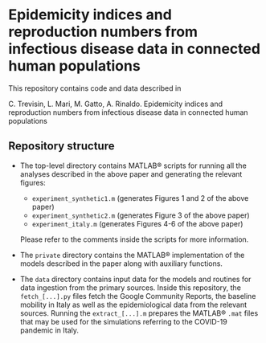 # Epidemicity indices and reproduction numbers from infectious disease data in connected human populations

This repository contains code and data described in

C. Trevisin, L. Mari, M. Gatto, A. Rinaldo.
Epidemicity indices and reproduction numbers from infectious disease data in connected human populations

## Repository structure

- The top-level directory contains MATLAB® scripts for running all the analyses described in the above paper and generating the relevant figures:

	- `experiment_synthetic1.m` (generates Figures 1 and 2 of the above paper)
	- `experiment_synthetic2.m` (generates Figure 3 of the above paper)
	- `experiment_italy.m` (generates Figures 4-6 of the above paper)

  Please refer to the comments inside the scripts for more information.

- The `private` directory contains the MATLAB® implementation of the models described in the paper along with auxiliary functions.

- The `data` directory contains input data for the models and routines for data ingestion from the primary sources. Inside this repository, the `fetch_[...].py` files fetch the Google Community Reports, the baseline mobility in Italy as well as the epidemiological data from the relevant sources. Running the `extract_[...].m` prepares the MATLAB® `.mat` files that may be used for the simulations referring to the COVID-19 pandemic in Italy.
